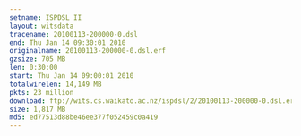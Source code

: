 ```yaml
---
setname: ISPDSL II
layout: witsdata
tracename: 20100113-200000-0.dsl
end: Thu Jan 14 09:30:01 2010
originalname: 20100113-200000-0.dsl.erf
gzsize: 705 MB
len: 0:30:00
start: Thu Jan 14 09:00:01 2010
totalwirelen: 14,149 MB
pkts: 23 million
download: ftp://wits.cs.waikato.ac.nz/ispdsl/2/20100113-200000-0.dsl.erf.gz
size: 1,817 MB
md5: ed77513d88be46ee377f052459c0a419
---
```

